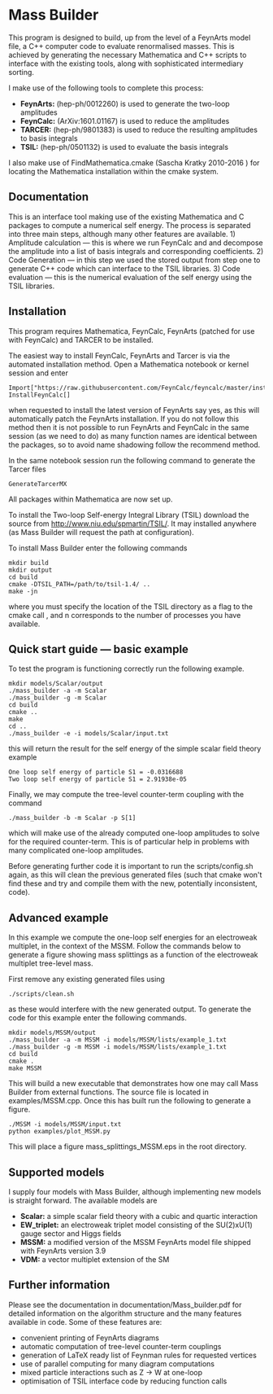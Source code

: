 Mass Builder
======

This program is designed to build, up from the level of a FeynArts model file, a C++ computer code to evaluate renormalised masses. This is achieved by generating the necessary Mathematica and C++ scripts to interface with the existing tools, along with sophisticated intermediary sorting.

I make use of the following tools to complete this process:

- **FeynArts:** (hep-ph/0012260) is used to generate the two-loop amplitudes
- **FeynCalc:**  (ArXiv:1601.01167) is used to reduce the amplitudes
- **TARCER:**  (hep-ph/9801383) is used to reduce the resulting amplitudes to basis integrals
- **TSIL:**  (hep-ph/0501132) is used to evaluate the basis integrals

I also make use of FindMathematica.cmake (Sascha Kratky 2010-2016 ) for locating the Mathematica installation within the cmake system.

Documentation
--
This is an interface tool making use of the existing Mathematica and C packages to compute a numerical self energy.  The process is separated into three main steps, although many other features are available.  1) Amplitude calculation — this is where we run FeynCalc and and decompose the amplitude into a list of basis integrals and corresponding coefficients. 2) Code Generation — in this step we used the stored output from step one to generate C++ code which can interface to the TSIL libraries.  3) Code evaluation — this is the numerical evaluation of the self energy using the TSIL libraries.


Installation
--

This program requires Mathematica, FeynCalc, FeynArts (patched for use with FeynCalc) and TARCER to be installed.

The easiest way to install FeynCalc, FeynArts and Tarcer is via the automated installation method.  Open a Mathematica notebook or kernel session and enter
```
Import["https://raw.githubusercontent.com/FeynCalc/feyncalc/master/install.m"]
InstallFeynCalc[]
```
when requested to install the latest version of FeynArts say yes, as this will automatically patch the FeynArts installation.  If you do not follow this method then it is not possible to run FeynArts and FeynCalc in the same session (as we need to do) as many function names are identical between the packages, so to avoid name shadowing follow the recommend method.

In the same notebook session run the following command to generate the Tarcer files
```
GenerateTarcerMX
```
All packages within Mathematica are now set up.

To install the Two-loop Self-energy Integral Library (TSIL) download the source from http://www.niu.edu/spmartin/TSIL/. It may installed anywhere (as Mass Builder will request the path at configuration).

To install Mass Builder enter the following commands

```
mkdir build
mkdir output
cd build
cmake -DTSIL_PATH=/path/to/tsil-1.4/ ..
make -jn
```
where you must specify the location of the TSIL directory as a flag to the cmake call , and n corresponds to the number of processes you have available.

Quick start guide — basic example
--

To test the program is functioning correctly run the following example.


```
mkdir models/Scalar/output
./mass_builder -a -m Scalar
./mass_builder -g -m Scalar
cd build
cmake ..
make
cd ..
./mass_builder -e -i models/Scalar/input.txt
```

this will return the result for the self energy of the simple scalar field theory example

```
One loop self energy of particle S1 = -0.0316688
Two loop self energy of particle S1 = 2.91938e-05
```

Finally, we may compute the tree-level counter-term coupling with the command
```
./mass_builder -b -m Scalar -p S[1]
```
which will make use of the already computed one-loop amplitudes to solve for the required counter-term.  This is of particular help in problems with many complicated one-loop amplitudes.

Before generating further code it is important to run the scripts/config.sh again, as this will clean the previous generated files (such that cmake won't find these and try and compile them with the new, potentially inconsistent, code).

Advanced example
--
In this example we compute the one-loop self energies for an electroweak multiplet, in the context of the MSSM.  Follow the commands below to generate a figure showing mass splittings as a function of the electroweak multiplet tree-level mass.

First remove any existing generated files using
```
./scripts/clean.sh
```
as these would interfere with the new generated output.  To generate the code for this example enter the following commands.

```
mkdir models/MSSM/output
./mass_builder -a -m MSSM -i models/MSSM/lists/example_1.txt
./mass_builder -g -m MSSM -i models/MSSM/lists/example_1.txt
cd build
cmake .
make MSSM
```
This will build a new executable that demonstrates how one may call Mass Builder from external functions.  The source file is located in examples/MSSM.cpp.  Once this has built run the following to generate a figure.

```
./MSSM -i models/MSSM/input.txt
python examples/plot_MSSM.py
```
This will place a figure mass_splittings_MSSM.eps in the root directory.

Supported models
--
I supply four models with Mass Builder, although implementing new models is straight forward.  The available models are

- **Scalar:** a simple scalar field theory with a cubic and quartic interaction
- **EW_triplet:** an electroweak triplet model consisting of the SU(2)xU(1) gauge sector and Higgs fields
- **MSSM:** a modified version of the MSSM FeynArts model file shipped with FeynArts version 3.9
- **VDM:** a vector multiplet extension of the SM

Further information
--

Please see the documentation in documentation/Mass_builder.pdf for detailed information on the algorithm structure and the many features available in code.  Some of these features are:

- convenient printing of FeynArts diagrams
- automatic computation of tree-level counter-term couplings
- generation of LaTeX ready list of Feynman rules for requested vertices
- use of parallel computing for many diagram computations
- mixed particle interactions such as Z -> W at one-loop
- optimisation of TSIL interface code by reducing function calls





